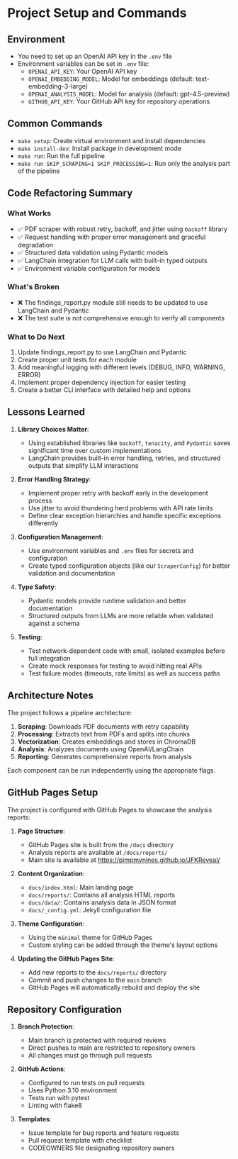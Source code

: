 # Project Setup and Commands

## Environment
- You need to set up an OpenAI API key in the `.env` file
- Environment variables can be set in `.env` file:
  - `OPENAI_API_KEY`: Your OpenAI API key
  - `OPENAI_EMBEDDING_MODEL`: Model for embeddings (default: text-embedding-3-large)
  - `OPENAI_ANALYSIS_MODEL`: Model for analysis (default: gpt-4.5-preview)
  - `GITHUB_API_KEY`: Your GitHub API key for repository operations

## Common Commands
- `make setup`: Create virtual environment and install dependencies
- `make install-dev`: Install package in development mode
- `make run`: Run the full pipeline
- `make run SKIP_SCRAPING=1 SKIP_PROCESSING=1`: Run only the analysis part of the pipeline

## Code Refactoring Summary

### What Works
- ✅ PDF scraper with robust retry, backoff, and jitter using `backoff` library
- ✅ Request handling with proper error management and graceful degradation
- ✅ Structured data validation using Pydantic models
- ✅ LangChain integration for LLM calls with built-in typed outputs
- ✅ Environment variable configuration for models

### What's Broken
- ❌ The findings_report.py module still needs to be updated to use LangChain and Pydantic
- ❌ The test suite is not comprehensive enough to verify all components

### What to Do Next
1. Update findings_report.py to use LangChain and Pydantic
2. Create proper unit tests for each module
3. Add meaningful logging with different levels (DEBUG, INFO, WARNING, ERROR)
4. Implement proper dependency injection for easier testing
5. Create a better CLI interface with detailed help and options

## Lessons Learned

1. **Library Choices Matter**:
   - Using established libraries like `backoff`, `tenacity`, and `Pydantic` saves significant time over custom implementations
   - LangChain provides built-in error handling, retries, and structured outputs that simplify LLM interactions

2. **Error Handling Strategy**:
   - Implement proper retry with backoff early in the development process
   - Use jitter to avoid thundering herd problems with API rate limits
   - Define clear exception hierarchies and handle specific exceptions differently

3. **Configuration Management**:
   - Use environment variables and `.env` files for secrets and configuration
   - Create typed configuration objects (like our `ScraperConfig`) for better validation and documentation

4. **Type Safety**:
   - Pydantic models provide runtime validation and better documentation
   - Structured outputs from LLMs are more reliable when validated against a schema

5. **Testing**:
   - Test network-dependent code with small, isolated examples before full integration
   - Create mock responses for testing to avoid hitting real APIs
   - Test failure modes (timeouts, rate limits) as well as success paths

## Architecture Notes

The project follows a pipeline architecture:
1. **Scraping**: Downloads PDF documents with retry capability
2. **Processing**: Extracts text from PDFs and splits into chunks
3. **Vectorization**: Creates embeddings and stores in ChromaDB
4. **Analysis**: Analyzes documents using OpenAI/LangChain
5. **Reporting**: Generates comprehensive reports from analysis

Each component can be run independently using the appropriate flags.

## GitHub Pages Setup

The project is configured with GitHub Pages to showcase the analysis reports:

1. **Page Structure**:
   - GitHub Pages site is built from the `/docs` directory
   - Analysis reports are available at `/docs/reports/`
   - Main site is available at https://pimpmynines.github.io/JFKReveal/

2. **Content Organization**:
   - `docs/index.html`: Main landing page
   - `docs/reports/`: Contains all analysis HTML reports
   - `docs/data/`: Contains analysis data in JSON format
   - `docs/_config.yml`: Jekyll configuration file

3. **Theme Configuration**:
   - Using the `minimal` theme for GitHub Pages
   - Custom styling can be added through the theme's layout options

4. **Updating the GitHub Pages Site**:
   - Add new reports to the `docs/reports/` directory
   - Commit and push changes to the `main` branch
   - GitHub Pages will automatically rebuild and deploy the site

## Repository Configuration

1. **Branch Protection**:
   - Main branch is protected with required reviews
   - Direct pushes to main are restricted to repository owners
   - All changes must go through pull requests

2. **GitHub Actions**:
   - Configured to run tests on pull requests
   - Uses Python 3.10 environment
   - Tests run with pytest
   - Linting with flake8

3. **Templates**:
   - Issue template for bug reports and feature requests
   - Pull request template with checklist
   - CODEOWNERS file designating repository owners
